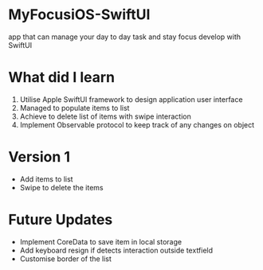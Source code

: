 # MyFocusiOS-SwiftUI

app that can manage your day to day task and stay focus develop with SwiftUI

# What did I learn

1. Utilise Apple SwiftUI framework to design application user interface
2. Managed to populate items to list
3. Achieve to delete list of items with swipe interaction
4. Implement Observable protocol to keep track of any changes on object 


# Version 1

- Add items to list
- Swipe to delete the items


# Future Updates

- Implement CoreData to save item in local storage
- Add keyboard resign if detects interaction outside textfield
- Customise border of the list
